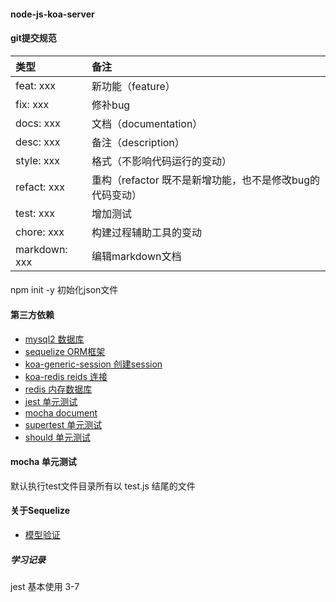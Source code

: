#### node-js-koa-server

#### git提交规范
| 类型 | 备注 |
|:-------- |:---- |
| feat: xxx     | 新功能（feature）|
| fix: xxx      | 修补bug|
| docs: xxx     | 文档（documentation）|
| desc: xxx     | 备注（description）|
| style: xxx    | 格式（不影响代码运行的变动）|
| refact: xxx   | 重构（refactor 既不是新增功能，也不是修改bug的代码变动）|
| test: xxx     | 增加测试 |
| chore: xxx    | 构建过程辅助工具的变动 |
| markdown: xxx | 编辑markdown文档 |

####
npm init -y 初始化json文件

#### 第三方依赖
- [mysql2 数据库](https://www.npmjs.com/package/mysql2)
- [sequelize ORM框架](https://www.sequelize.com.cn/core-concepts/model-basics)
- [koa-generic-session 创建session](https://www.npmjs.com/package/koa-generic-session)
- [koa-redis reids 连接](https://www.npmjs.com/package/koa-redis)
- [redis 内存数据库](https://www.npmjs.com/package/redis)
- [jest 单元测试](https://jestjs.io/docs/en/getting-started)
- [mocha document](https://mochajs.org/#parallel-tests)
- [supertest 单元测试](https://www.npmjs.com/package/supertest)
- [should 单元测试](https://github.com/tj/should.js)

#### mocha 单元测试
默认执行test文件目录所有以 test.js 结尾的文件

#### 关于Sequelize
- [模型验证](https://itbilu.com/nodejs/npm/V1PExztfb.html#definition-configuration)

##### 学习记录
jest 基本使用 3-7